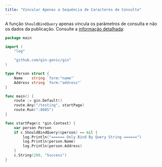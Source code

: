 ```yaml
---
title: "Vincular Apenas a Sequência de Caracteres de Consulta"
---
```


A função `ShouldBindQuery` apenas vincula os parâmetros de consulta e não os dados da publicação. Consulte a [informação detalhada](https://github.com/gin-gonic/gin/issues/742#issuecomment-315953017):

```go
package main

import (
	"log"

	"github.com/gin-gonic/gin"
)

type Person struct {
	Name    string `form:"name"`
	Address string `form:"address"`
}

func main() {
	route := gin.Default()
	route.Any("/testing", startPage)
	route.Run(":8085")
}

func startPage(c *gin.Context) {
	var person Person
	if c.ShouldBindQuery(&person) == nil {
		log.Println("====== Only Bind By Query String ======")
		log.Println(person.Name)
		log.Println(person.Address)
	}
	c.String(200, "Success")
}
```
